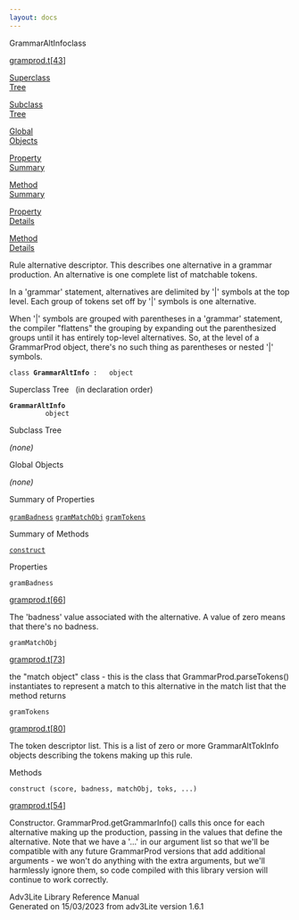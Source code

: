 ```yaml
---
layout: docs
---
```

<span class="title">GrammarAltInfo</span><span class="type">class</span>

[gramprod.t](../file/gramprod.t.html)\[[43](../source/gramprod.t.html#43)\]

[Superclass  
Tree](#_SuperClassTree_)

[Subclass  
Tree](#_SubClassTree_)

[Global  
Objects](#_ObjectSummary_)

[Property  
Summary](#_PropSummary_)

[Method  
Summary](#_MethodSummary_)

[Property  
Details](#_Properties_)

[Method  
Details](#_Methods_)



Rule alternative descriptor. This describes one alternative in a grammar
production. An alternative is one complete list of matchable tokens.

In a 'grammar' statement, alternatives are delimited by '\|' symbols at
the top level. Each group of tokens set off by '\|' symbols is one
alternative.

When '\|' symbols are grouped with parentheses in a 'grammar' statement,
the compiler "flattens" the grouping by expanding out the parenthesized
groups until it has entirely top-level alternatives. So, at the level of
a GrammarProd object, there's no such thing as parentheses or nested
'\|' symbols.

`class `**`GrammarAltInfo`**` :   object`



<span id="_SuperClassTree_"></span>



<span class="hdln">Superclass Tree</span>   (in declaration order)



**`GrammarAltInfo`**  
`         object`  
<span id="_SubClassTree_"></span>



<span class="hdln">Subclass Tree</span>  



*(none)* <span id="_ObjectSummary_"></span>



<span class="hdln">Global Objects</span>  



*(none)* <span id="_PropSummary_"></span>



<span class="hdln">Summary of Properties</span>  



[`gramBadness`](#gramBadness) [`gramMatchObj`](#gramMatchObj) [`gramTokens`](#gramTokens)

<span id="_MethodSummary_"></span>



<span class="hdln">Summary of Methods</span>  



[`construct`](#construct)

<span id="_Properties_"></span>



<span class="hdln">Properties</span>  



<span id="gramBadness"></span>

`gramBadness`

[gramprod.t](../file/gramprod.t.html)\[[66](../source/gramprod.t.html#66)\]



The 'badness' value associated with the alternative. A value of zero
means that there's no badness.



<span id="gramMatchObj"></span>

`gramMatchObj`

[gramprod.t](../file/gramprod.t.html)\[[73](../source/gramprod.t.html#73)\]



the "match object" class - this is the class that
GrammarProd.parseTokens() instantiates to represent a match to this
alternative in the match list that the method returns



<span id="gramTokens"></span>

`gramTokens`

[gramprod.t](../file/gramprod.t.html)\[[80](../source/gramprod.t.html#80)\]



The token descriptor list. This is a list of zero or more
GrammarAltTokInfo objects describing the tokens making up this rule.



<span id="_Methods_"></span>



<span class="hdln">Methods</span>  



<span id="construct"></span>

`construct (score, badness, matchObj, toks, ...)`

[gramprod.t](../file/gramprod.t.html)\[[54](../source/gramprod.t.html#54)\]



Constructor. GrammarProd.getGrammarInfo() calls this once for each
alternative making up the production, passing in the values that define
the alternative. Note that we have a '...' in our argument list so that
we'll be compatible with any future GrammarProd versions that add
additional arguments - we won't do anything with the extra arguments,
but we'll harmlessly ignore them, so code compiled with this library
version will continue to work correctly.





Adv3Lite Library Reference Manual  
Generated on 15/03/2023 from adv3Lite version 1.6.1


